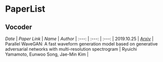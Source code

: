 # PaperList

## Vocoder

*Date*  |  *Paper Link* | *Name* | *Author* |
:---: | :---: | :---: |
2019.10.25  |  [Arxiv](https://arxiv.org/abs/1910.1148)  | Parallel WaveGAN: A fast waveform generation model based on generative adversarial networks with multi-resolution spectrogram |  Ryuichi Yamamoto, Eunwoo Song, Jae-Min Kim  | 
